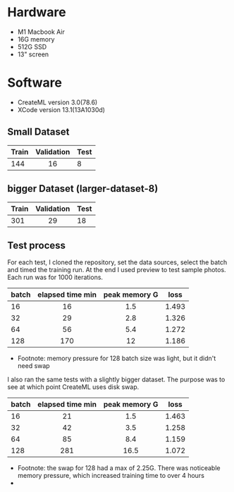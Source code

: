 # Hardware
* M1 Macbook Air
* 16G memory
* 512G SSD
* 13" screen

# Software
* CreateML version 3.0(78.6)
* XCode version 13.1(13A1030d) 

## Small Dataset
|Train	 | Validation | Test |
|--------|:----------:|:-----|
|144	   |16          |	8    |

## bigger Dataset (larger-dataset-8)
|Train	 | Validation | Test |
|--------|:----------:|:-----|
|301	   |29          |	18   |


## Test process

For each test, I cloned the repository, set the data sources, select the batch and timed the training run. At the end I used preview to test sample photos. Each run was for 1000 iterations.


|batch	 | elapsed time min | peak memory G | loss |
|--------|:----------------:|:-------------:|------|
|16	     |16                |	1.5           |1.493 |
|32      |29                | 2.8           |1.326 |
|64      |56                | 5.4           |1.272 |
|128     |170               | 12            |1.186 |

* Footnote: memory pressure for 128 batch size was light, but it didn't need swap

I also ran the same tests with a slightly bigger dataset. The purpose was to see at which point CreateML uses disk swap.

|batch	 | elapsed time min | peak memory G | loss |
|--------|:----------------:|:-------------:|------|
|16	     |21                |	1.5           |1.463 |
|32      |42                | 3.5           |1.258 |
|64      |85                | 8.4           |1.159 |
|128     |281               | 16.5          |1.072 |

* Footnote: the swap for 128 had a max of 2.25G. There was noticeable memory pressure, which increased training time to over 4 hours
* 
